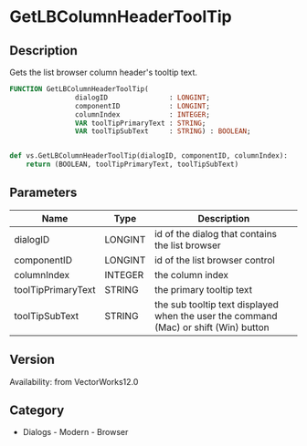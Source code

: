 # GetLBColumnHeaderToolTip

## Description
Gets the list browser column header's tooltip text.

```pascal
FUNCTION GetLBColumnHeaderToolTip(
				dialogID               : LONGINT;
				componentID            : LONGINT;
				columnIndex            : INTEGER;
				VAR toolTipPrimaryText : STRING;
				VAR toolTipSubText     : STRING) : BOOLEAN;
```

```python

def vs.GetLBColumnHeaderToolTip(dialogID, componentID, columnIndex):
    return (BOOLEAN, toolTipPrimaryText, toolTipSubText)
```

## Parameters
|Name|Type|Description|
|---|---|---|
|dialogID|LONGINT|id of the dialog that contains the list browser|
|componentID|LONGINT|id of the list browser control|
|columnIndex|INTEGER|the column index|
|toolTipPrimaryText|STRING|the primary tooltip text|
|toolTipSubText|STRING|the sub tooltip text displayed when the user the command (Mac) or shift (Win) button|

## Version
Availability: from VectorWorks12.0
## Category
* Dialogs - Modern - Browser


